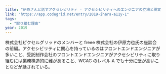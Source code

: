 ```yaml
---
title: "伊原さんと話すアクセシビリティ - アクセシビリティへのエンジニアの立場と現実 | CodeGrid"
link: "https://app.codegrid.net/entry/2019-ihara-a11y-1"
tags:
  - "取り組む理由"
year: 2019
---
```


株式会社ピクセルグリッドのメンバーと freee 株式会社の伊原力也氏の座談会の前編。アクセシビリティに関心を持っているのはフロントエンドエンジニアが多いこと、受託制作会社のフロントエンドエンジニアがアクセシビリティに取り組むには業務構造的に難があること、WCAG のレベル A でも十分に壁が高いことなどが話されている。
